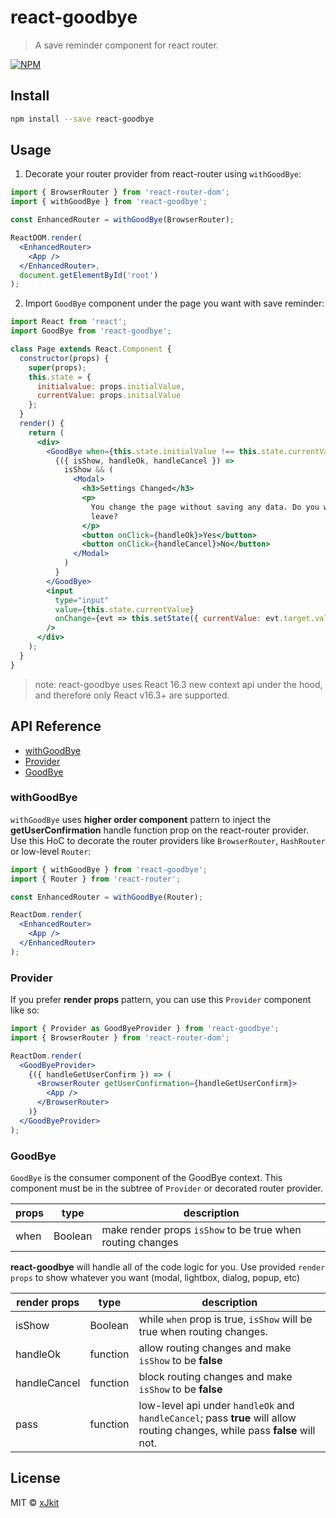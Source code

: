 # react-goodbye

> A save reminder component for react router.

[![NPM](https://img.shields.io/npm/v/react-goodbye.svg)](https://www.npmjs.com/package/react-goodbye)

## Install

```bash
npm install --save react-goodbye
```

## Usage

1.  Decorate your router provider from react-router using `withGoodBye`:

```jsx
import { BrowserRouter } from 'react-router-dom';
import { withGoodBye } from 'react-goodbye';

const EnhancedRouter = withGoodBye(BrowserRouter);

ReactDOM.render(
  <EnhancedRouter>
    <App />
  </EnhancedRouter>,
  document.getElementById('root')
);
```

2.  Import `GoodBye` component under the page you want with save reminder:

```jsx
import React from 'react';
import GoodBye from 'react-goodbye';

class Page extends React.Component {
  constructor(props) {
    super(props);
    this.state = {
      initialvalue: props.initialValue,
      currentValue: props.initialValue
    };
  }
  render() {
    return (
      <div>
        <GoodBye when={this.state.initialValue !== this.state.currentValue}>
          {({ isShow, handleOk, handleCancel }) =>
            isShow && (
              <Modal>
                <h3>Settings Changed</h3>
                <p>
                  You change the page without saving any data. Do you want to
                  leave?
                </p>
                <button onClick={handleOk}>Yes</button>
                <button onClick={handleCancel}>No</button>
              </Modal>
            )
          }
        </GoodBye>
        <input
          type="input"
          value={this.state.currentValue}
          onChange={evt => this.setState({ currentValue: evt.target.value })}
        />
      </div>
    );
  }
}
```

> note: react-goodbye uses React 16.3 new context api under the hood, and therefore only React v16.3+ are supported.

## API Reference

* [withGoodBye](#withGoodBye)
* [Provider](#Provider)
* [GoodBye](#GoodBye)

### withGoodBye

`withGoodBye` uses **higher order component** pattern to inject the **getUserConfirmation** handle function prop on the react-router provider. Use this HoC to decorate the router providers like `BrowserRouter`, `HashRouter` or low-level `Router`:

```jsx
import { withGoodBye } from 'react-goodbye';
import { Router } from 'react-router';

const EnhancedRouter = withGoodBye(Router);

ReactDom.render(
  <EnhancedRouter>
    <App />
  </EnhancedRouter>
);
```

### Provider

If you prefer **render props** pattern, you can use this `Provider` component like so:

```jsx
import { Provider as GoodByeProvider } from 'react-goodbye';
import { BrowserRouter } from 'react-router-dom';

ReactDom.render(
  <GoodByeProvider>
    {({ handleGetUserConfirm }) => (
      <BrowserRouter getUserConfirmation={handleGetUserConfirm}>
        <App />
      </BrowserRouter>
    )}
  </GoodByeProvider>
);
```

### GoodBye

`GoodBye` is the consumer component of the GoodBye context. This component must be in the subtree of `Provider` or decorated router provider.

| props | type    | description                                                |
| ----- | ------- | ---------------------------------------------------------- |
| when  | Boolean | make render props `isShow` to be true when routing changes |

**react-goodbye** will handle all of the code logic for you. Use provided `render props` to show whatever you want (modal, lightbox, dialog, popup, etc)

| render props | type     | description                                                                                                                 |
| ------------ | -------- | --------------------------------------------------------------------------------------------------------------------------- |
| isShow       | Boolean  | while `when` prop is true, `isShow` will be true when routing changes.                                                      |
| handleOk     | function | allow routing changes and make `isShow` to be **false**                                                                     |
| handleCancel | function | block routing changes and make `isShow` to be **false**                                                                     |
| pass         | function | low-level api under `handleOk` and `handleCancel`; pass **true** will allow routing changes, while pass **false** will not. |

## License

MIT © [xJkit](https://github.com/xJkit)
